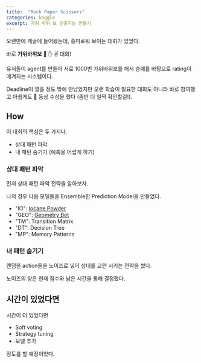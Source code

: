 ```yaml
---
title:  "Rock Paper Scissors"
categories: kaggle
excerpt: 가위 바위 보 인공지능 만들기
---
```

오랜만에 캐글에 들어왔는데, 흥미로워 보이는 대회가 있었다.

바로 **가위바위보** :punch: :hand: :v: 대회!

유저들이 agent를 만들어 서로 1000번 가위바위보를 해서 승패를 바탕으로 rating이 매겨지는 시스템이다.

Deadline이 열흘 정도 밖에 안남았지만 오랜 학습이 필요한 대회도 아니라 바로 참여했고 아쉽게도 :3rd_place_medal: 동상 수상을 했다 (좀만 더 일찍 확인할걸!).

## How
이 대회의 핵심은 두 가지다.
- 상대 패턴 파악
- 내 패턴 숨기기 (예측을 어렵게 하기)

### 상대 패턴 파악
먼저 상대 패턴 파악 전략을 알아보자.

나의 경우 다음 모델들을 Ensemble한 Prediction Model을 만들었다.
- "IO": [Iocane Powder](http://davidbau.com/downloads/rps/rps-iocaine.py)
- "GEO": [Geometry Bot](https://www.kaggle.com/superant/rps-geometry-silver-rank-by-minimal-logic)
- "TM": Transition Matrix
- "DT": Decision Tree 
- "MP": Memory Patterns 

### 내 패턴 숨기기
랜덤한 action들을 노이즈로 넣어 상대를 교란 시키는 전략을 썼다. 

노이즈의 양은 현재 점수와 남은 시간을 통해 결정했다.

## 시간이 있었다면
시간이 더 있었다면
- Soft voting
- Strategy tuning
- 모델 추가

정도를 할 예정이었다.

